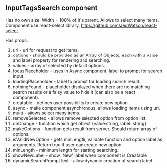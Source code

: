 ## **InputTagsSearch component**

Has no own size. Width = 100% of it's parent. Allows to select many items. Component use react-select library. https://github.com/JedWatson/react-select

Has props:

1. uri - url for request to get items,
2. options - should be provided as an Array of Objects, each with a value and label property for rendering and searching.
3. values - array of selected by default options.
4. focusPlaceholder - uses in Async component, label to prompt for search input.
5. loadingPlaceholder - label to prompt for loading search result.
6. nothingFound - placeholder displayed when there are no matching search results or a falsy value to hide it (can also
   be a react component).
7. creatable - defines user possibility to create new option.
8. async - make component asynchronous, allows loading items using uri.
9. multi - allows select many items.
10. removeSelected - allows remove selected option from option list.
11. onChange - function which get object {value:string, label: string}.
12. makeOptions - function gets result from server. Should return array of options.
13. isValidNewOption - gets minLength, validate function and option label as arguments. Return true if user can create
    new option.
14. minLength - minimum length for starting searching.
15. showNewLabel - show 'New' label when component is Creatable
16. dynamicSearchPromptText - allow dynamic creation of search label
